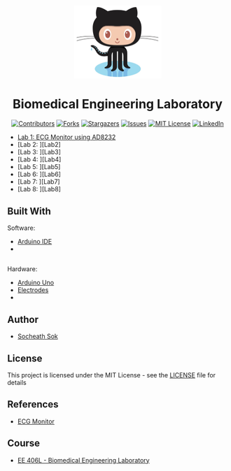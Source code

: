 <!-- Readme Start here -->

<!-- Load logo from readme/logo.jpg -->
<div align="center">
  <img src="readme/logo.jpg" width="200" alt="animated" />
</div>


<!-- Title -->
<h1 align="center" style="border: none">
Biomedical Engineering Laboratory
</h1>


<!-- Shield IO - very nice icons -->
<div align="center">

[![Contributors][contributors_shield]][contributors_url]
[![Forks][forks_shield]][forks_url]
[![Stargazers][stars_shield]][stars_url]
[![Issues][issues_shield]][issues_url]
[![MIT License][license_shield]][license_url]
[![LinkedIn][linkedin_shield]][linkedin_url]

</div>


<!-- Description -->
- [Lab 1: ECG Monitor using AD8232][Lab1]
- [Lab 2: ][Lab2]
- [Lab 3: ][Lab3]
- [Lab 4: ][Lab4]
- [Lab 5: ][Lab5]
- [Lab 6: ][Lab6]
- [Lab 7: ][Lab7]
- [Lab 8: ][Lab8]




<!-- Include externals file that you need to run the program -->
<!-- ## Requirements -->



<!-- Include your major tools and frameworks -->
## Built With
Software: 
- [Arduino IDE][Arduino IDE]
- 
## 
Hardware: 
- [Arduino Uno][Arduino Uno]
- [Electrodes][Electrodes]
- 

<!-- Authors information -->
## Author
- [Socheath Sok][github]


<!-- License -->
## License
This project is licensed under the MIT License - see the [LICENSE][license_url] file for details


<!-- Shoutout to other projects, plugin, or minor tools -->
 ## References
- [ECG Monitor][ECG Monitor]


<!-- Course -->
## Course
- [EE 406L - Biomedical Engineering Laboratory][course]


<!-- References -->
<!-- Shield Icons-->
[contributors_shield]: https://img.shields.io/github/contributors/SocheathSok/Automatic-Maze-Navigation-System.svg?style=for-the-badge
[forks_shield]: https://img.shields.io/github/forks/SocheathSok/Automatic-Maze-Navigation-System.svg?style=for-the-badge
[stars_shield]: https://img.shields.io/github/stars/SocheathSok/Automatic-Maze-Navigation-System.svg?style=for-the-badge
[issues_shield]: https://img.shields.io/github/issues/SocheathSok/Automatic-Maze-Navigation-System.svg?style=for-the-badge
[license_shield]: https://img.shields.io/github/license/SocheathSok/Automatic-Maze-Navigation-System.svg?style=for-the-badge
[linkedin_shield]: https://img.shields.io/badge/-LinkedIn-black.svg?style=for-the-badge&logo=linkedin&colorB=555

<!-- Shield URLs -->
[contributors_url]: https://github.com/SocheathSok/Automatic-Maze-Navigation-System/graphs/contributors
[forks_url]: https://github.com/SocheathSok/Automatic-Maze-Navigation-System/network/members
[stars_url]: https://github.com/SocheathSok/Automatic-Maze-Navigation-System/stargazers
[issues_url]: https://github.com/SocheathSok/Automatic-Maze-Navigation-System/issues
[license_url]: https://github.com/SocheathSok/Automatic-Maze-Navigation-System/blob/master/LICENSE
[linkedin_url]: https://www.linkedin.com/in/socheath-sok-010822240/

<!-- Other URLs -->
[github]: https://github.com/socheathsok
[course]: http://catalog.csulb.edu/preview_course_nopop.php?catoid=6&coid=55355
[Lab1]: https://github.com/SocheathSok/Biomedical-Engineering-Lab/tree/main/Lab%201
[ECG Monitor]: https://www.instructables.com/ECG-Monitoring-System-by-Using-Arduino-or-AD8232/
[Electrodes]: https://www.amazon.com/BioProtech-Universal-ECG-EKG-Electrodes/dp/B06VWVKJ5D/ref=sr_1_3?keywords=ecg+electrodes&qid=1654583398&sr=8-3
[Arduino Uno]: https://www.amazon.com/Arduino-A000066-ARDUINO-UNO-R3/dp/B008GRTSV6
[Arduino IDE]: https://www.arduino.cc/en/software
[Best-README-Template]: https://github.com/othneildrew/Best-README-Template


